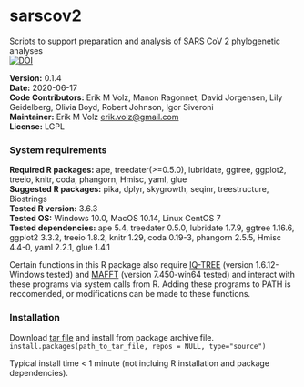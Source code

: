 # sarscov2
Scripts to support preparation and analysis of SARS CoV 2 phylogenetic analyses   
[![DOI](https://zenodo.org/badge/335401763.svg)](https://zenodo.org/badge/latestdoi/335401763)

**Version:** 0.1.4  
**Date:** 2020-06-17  
**Code Contributors:** Erik M Volz, Manon Ragonnet, David Jorgensen, Lily Geidelberg, Olivia Boyd, Robert Johnson, Igor Siveroni  
**Maintainer:** Erik M Volz <erik.volz@gmail.com>  
**License:** LGPL

### System requirements
**Required R packages:** ape, treedater(>=0.5.0), lubridate, ggtree, ggplot2, treeio, knitr, coda, phangorn, Hmisc, yaml, glue  
**Suggested R packages:** pika, dplyr, skygrowth, seqinr, treestructure, Biostrings  
**Tested R version:** 3.6.3  
**Tested OS:** Windows 10.0, MacOS 10.14, Linux CentOS 7  
**Tested dependencies:** ape 5.4, treedater 0.5.0, lubridate 1.7.9, ggtree 1.16.6, ggplot2 3.3.2, treeio 1.8.2, knitr 1.29, coda 0.19-3, phangorn 2.5.5, Hmisc 4.4-0, yaml 2.2.1, glue 1.4.1  

Certain functions in this R package also require [IQ-TREE](iqtree.org) (version 1.6.12-Windows tested) and [MAFFT](https://mafft.cbrc.jp/alignment/software/) (version 7.450-win64 tested) and interact with these programs via system calls from R. Adding these programs to PATH is reccomended, or modifications can be made to these functions.

### Installation

Download [tar file](https://github.com/emvolz-phylodynamics/sarscov2Rutils/blob/sarscov2Rutils/sarscov2_0.1.4.tar.gz) and install from package archive file.   
```install.packages(path_to_tar_file, repos = NULL, type="source")```  

Typical install time \< 1 minute (not incluing R installation and package dependencies).

